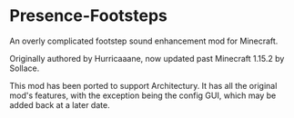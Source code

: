 # Presence-Footsteps
An overly complicated footstep sound enhancement mod for Minecraft.

Originally authored by Hurricaaane, now updated past Minecraft 1.15.2 by Sollace.

This mod has been ported to support Architectury. 
It has all the original mod's features, with the exception being the config GUI, which may 
be added back at a later date.
